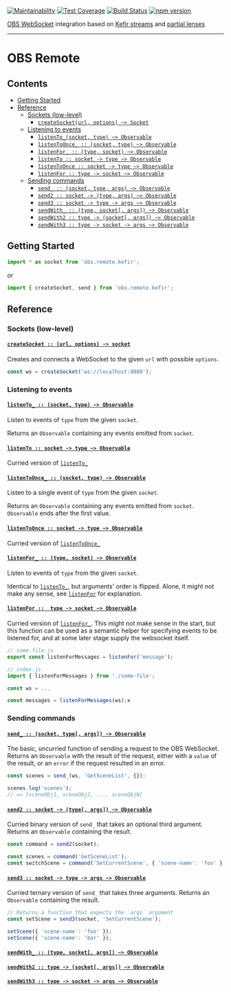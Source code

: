 [![Maintainability](https://api.codeclimate.com/v1/badges/78fc583705036be7cb23/maintainability)](https://codeclimate.com/github/stuf/obs.remote.kefir/maintainability)
[![Test Coverage](https://api.codeclimate.com/v1/badges/78fc583705036be7cb23/test_coverage)](https://codeclimate.com/github/stuf/obs.remote.kefir/test_coverage)
[![Build Status](https://travis-ci.org/stuf/obs.remote.kefir.svg?branch=master)](https://travis-ci.org/stuf/obs.remote.kefir)
[![npm version](https://badge.fury.io/js/obs.remote.kefir.svg)](https://badge.fury.io/js/obs.remote.kefir)

[OBS WebSocket](https://github.com/Palakis/obs-websocket) integration based on [Kefir streams](https://github.com/kefirjs/kefir) and [partial lenses](https://github.com/calmm-js/partial.lenses)

---

# OBS Remote

## Contents

 * [Getting Started](#getting-started)
 * [Reference](#reference)
   * [Sockets (low-level)](#sockets)
     * [`createSocket(url, options) ~> Socket`](#createsocket)
   * [Listening to events](#listening-to-events)
     * [`listenTo_(socket, type) ~> Observable`](#listen-to_)
     * [`listenToOnce_ :: (socket, type) ~> Observable`](#listen-to-once_)
     * [`listenFor_ :: (type, socket) ~> Observable`](#listen-for_)
     * [`listenTo :: socket -> type ~> Observable`](#listen-to)
     * [`listenToOnce :: socket -> type ~> Observable`](#listen-to-once)
     * [`listenFor :: type -> socket ~> Observable`](#listen-for)
   * [Sending commands](#sending-commands)
     * [`send_ :: (socket, type, args) ~> Observable`](#send_)
     * [`send2 :: socket -> (type, args) ~> Observable`](#send2)
     * [`send3 :: socket -> type -> args ~> Observable`](#send3)
     * [`sendWith_ :: (type, socket[, args]) ~> Observable`](#sendWith_)
     * [`sendWith2 :: type -> (socket[, args]) ~> Observable`](#sendWith2)
     * [`sendWith3 :: type -> socket -> args ~> Observable`](#sendWith3)

## Getting Started

```js
import * as socket from 'obs.remote.kefir';
```

or

```js
import { createSocket, send } from 'obs.remote.kefir';
```

## Reference

### Sockets (low-level)

#### <a id="createSocket"></a> [`createSocket :: (url, options) -> socket`](#createSocket")

Creates and connects a WebSocket to the given `url` with possible `options`.

```js
const ws = createSocket('ws://localhost:8080');
```

### Listening to events

#### <a id="listenTo_"></a> [`listenTo_ :: (socket, type) ~> Observable`](#listenTo_)

Listen to events of `type` from the given `socket`.

Returns an `Observable` containing any events emitted from `socket`.

#### <a id="listenTo"></a> [`listenTo :: socket -> type ~> Observable`](#listenTo)

Curried version of [`listenTo_`](#listenTo_)

#### <a id="listenToOnce_"></a> [`listenToOnce_ :: (socket, type) ~> Observable`](#listenToOnce_)

Listen to a single event of `type` from the given `socket`.

Returns an `Observable` containing any events emitted from `socket`. `Observable` ends after the first value.

#### <a id="listenToOnce"></a> [`listenToOnce :: socket -> type ~> Observable`](#listenToOnce)

Curried version of [`listenToOnce_`](#listenToOnce_)

#### <a id="listenFor_"></a> [`listenFor_ :: (type, socket) ~> Observable`](#listenFor_)

Listen to events of `type` from the given `socket`.

Identical to [`listenTo_`](#listenTo_), but arguments' order is flipped. Alone, it might not make any sense, see [`listenFor`](#listenFor) for explanation.

#### <a id="listenFor"></a> [`listenFor ::  type -> socket ~> Observable`](#listenFor)

Curried version of [`listenFor_`](#listenFor_). This might not make sense in the start, but this function can be used as a semantic helper for specifying events to be listened for, and at some later stage supply the websocket itself.

```js
// some-file.js
export const listenForMessages = listenFor('message');

// index.js
import { listenForMessages } from './some-file';

const ws = ...

const messages = listenForMessages(ws);x
```

### Sending commands

#### <a id="send_"></a> [`send_ :: (socket, type[, args]) ~> Observable`](#send_)

The basic, uncurried function of sending a request to the OBS WebSocket. Returns an `Observable` with the result of the request, either with a `value` of the result, or an `error` if the request resulted in an error.

```js
const scenes = send_(ws, 'GetSceneList', {});

scenes.log('scenes');
// => [sceneObj1, sceneObj2, ..., sceneObjN]
```

#### <a id="send2"></a> [`send2 :: socket -> (type[, args]) ~> Observable`](#send2)

Curried binary version of `send_` that takes an optional third argument. Returns an `Observable` containing the result.

```js
const command = send2(socket);

const scenes = command('GetSceneList');
const switchScene = command('SetCurrentScene', { 'scene-name': 'foo' });
```

#### <a id="send3"></a> [`send3 :: socket -> type -> args ~> Observable`](#send3)

Curried ternary version of `send_` that takes three arguments. Returns an `Observable` containing the result.

```js
// Returns a function that expects the `args` argument
const setScene = send3(socket, 'SetCurrentScene');

setScene({ 'scene-name': 'foo' });
setScene({ 'scene-name': 'bar' });
```

#### <a id="sendWith_"></a> [`sendWith_ :: (type, socket[, args]) ~> Observable`](#sendWith_)

#### <a id="sendWith2"></a> [`sendWith2 :: type -> (socket[, args]) ~> Observable`](#sendWith2)

#### <a id="sendWith3"></a> [`sendWith3 :: type -> socket -> args ~> Observable`](#sendWith3)
